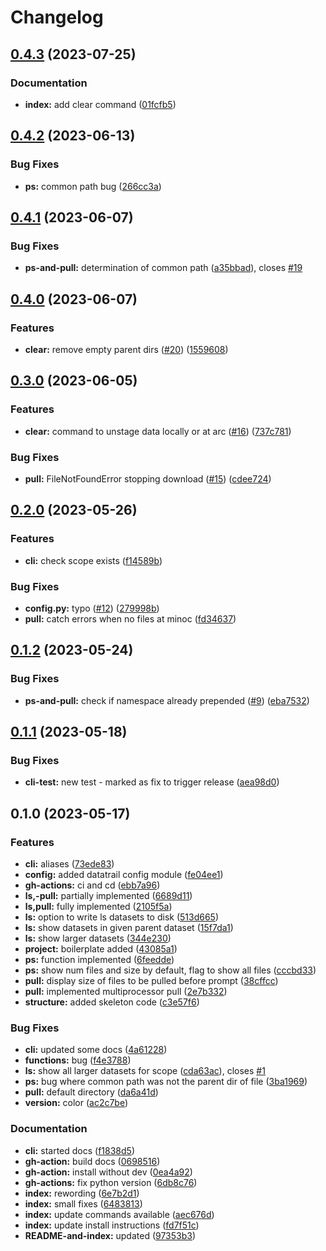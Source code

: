 # Changelog

## [0.4.3](https://github.com/CHIMEFRB/datatrail-cli/compare/v0.4.2...v0.4.3) (2023-07-25)


### Documentation

* **index:** add clear command ([01fcfb5](https://github.com/CHIMEFRB/datatrail-cli/commit/01fcfb5df89a8c567f743c26cc2342ccad93c632))

## [0.4.2](https://github.com/CHIMEFRB/datatrail-cli/compare/v0.4.1...v0.4.2) (2023-06-13)


### Bug Fixes

* **ps:** common path bug ([266cc3a](https://github.com/CHIMEFRB/datatrail-cli/commit/266cc3af3d3c397e83c9e18bad39ea5178b191f8))

## [0.4.1](https://github.com/CHIMEFRB/datatrail-cli/compare/v0.4.0...v0.4.1) (2023-06-07)


### Bug Fixes

* **ps-and-pull:** determination of common path ([a35bbad](https://github.com/CHIMEFRB/datatrail-cli/commit/a35bbad705b9702812281539516e2c7081a9516e)), closes [#19](https://github.com/CHIMEFRB/datatrail-cli/issues/19)

## [0.4.0](https://github.com/CHIMEFRB/datatrail-cli/compare/v0.3.0...v0.4.0) (2023-06-07)


### Features

* **clear:** remove empty parent dirs ([#20](https://github.com/CHIMEFRB/datatrail-cli/issues/20)) ([1559608](https://github.com/CHIMEFRB/datatrail-cli/commit/1559608de9d18d1b16a069c5b6b8136afb388fab))

## [0.3.0](https://github.com/CHIMEFRB/datatrail-cli/compare/v0.2.0...v0.3.0) (2023-06-05)


### Features

* **clear:** command to unstage data locally or at arc ([#16](https://github.com/CHIMEFRB/datatrail-cli/issues/16)) ([737c781](https://github.com/CHIMEFRB/datatrail-cli/commit/737c7811a6112a46e842bc135d94d035a9bf301f))


### Bug Fixes

* **pull:** FileNotFoundError stopping download ([#15](https://github.com/CHIMEFRB/datatrail-cli/issues/15)) ([cdee724](https://github.com/CHIMEFRB/datatrail-cli/commit/cdee7248d28a94c8bd4cabe3df9c93a337342dd3))

## [0.2.0](https://github.com/CHIMEFRB/datatrail-cli/compare/v0.1.2...v0.2.0) (2023-05-26)


### Features

* **cli:** check scope exists ([f14589b](https://github.com/CHIMEFRB/datatrail-cli/commit/f14589bc539ec3448348d1d6bc9b1b32d864d7ea))


### Bug Fixes

* **config.py:** typo ([#12](https://github.com/CHIMEFRB/datatrail-cli/issues/12)) ([279998b](https://github.com/CHIMEFRB/datatrail-cli/commit/279998bbc5a4c5bd9922db59b159a38fbfdade8b))
* **pull:** catch errors when no files at minoc ([fd34637](https://github.com/CHIMEFRB/datatrail-cli/commit/fd346373a3cdab93d0532a82cef5a8a04940aea7))

## [0.1.2](https://github.com/CHIMEFRB/datatrail-cli/compare/v0.1.1...v0.1.2) (2023-05-24)


### Bug Fixes

* **ps-and-pull:** check if namespace already prepended ([#9](https://github.com/CHIMEFRB/datatrail-cli/issues/9)) ([eba7532](https://github.com/CHIMEFRB/datatrail-cli/commit/eba7532f3a2c23854a62842f3ce54246916e0d6b))

## [0.1.1](https://github.com/CHIMEFRB/datatrail-cli/compare/v0.1.0...v0.1.1) (2023-05-18)


### Bug Fixes

* **cli-test:** new test - marked as fix to trigger release ([aea98d0](https://github.com/CHIMEFRB/datatrail-cli/commit/aea98d07f63ee17f6d5b4acd396ea32e3aefbd11))

## 0.1.0 (2023-05-17)


### Features

* **cli:** aliases ([73ede83](https://github.com/CHIMEFRB/datatrail-cli/commit/73ede838133b54ef0ba8f45eda453547d601a180))
* **config:** added datatrail config module ([fe04ee1](https://github.com/CHIMEFRB/datatrail-cli/commit/fe04ee1af77e3d416c103e9ef73a7d79a4b616d5))
* **gh-actions:** ci and cd ([ebb7a96](https://github.com/CHIMEFRB/datatrail-cli/commit/ebb7a966836d2a4f57287191b9396d9b72cb3cfe))
* **ls,-pull:** partially implemented ([6689d11](https://github.com/CHIMEFRB/datatrail-cli/commit/6689d119782d1e251935050c508fb14969ff33d2))
* **ls,pull:** fully implemented ([2105f5a](https://github.com/CHIMEFRB/datatrail-cli/commit/2105f5a86dc42a0618903d0e315bc6490fd633ed))
* **ls:** option to write ls datasets to disk ([513d665](https://github.com/CHIMEFRB/datatrail-cli/commit/513d665a843bb4aa1f6f92e54ab020ee4f1477ab))
* **ls:** show datasets in given parent dataset ([15f7da1](https://github.com/CHIMEFRB/datatrail-cli/commit/15f7da1aa76a2a0c75f9229e445f96886b353a1f))
* **ls:** show larger datasets ([344e230](https://github.com/CHIMEFRB/datatrail-cli/commit/344e230f9798ad8a27752431bfd70f73370488f8))
* **project:** boilerplate added ([43085a1](https://github.com/CHIMEFRB/datatrail-cli/commit/43085a15789c2045ea41bca9aa89c26c26182019))
* **ps:** function implemented ([6feedde](https://github.com/CHIMEFRB/datatrail-cli/commit/6feedde08b0dddc3c9b43aba17999e681a2c6b1e))
* **ps:** show num files and size by default, flag to show all files ([cccbd33](https://github.com/CHIMEFRB/datatrail-cli/commit/cccbd3337289699f80112edff612abf746407f4b))
* **pull:** display size of files to be pulled before prompt ([38cffcc](https://github.com/CHIMEFRB/datatrail-cli/commit/38cffccb18dcaca41150ee7af85b4c80f6137284))
* **pull:** implemented multiprocessor pull ([2e7b332](https://github.com/CHIMEFRB/datatrail-cli/commit/2e7b33205789c54e4f9544223a0555d74edd464d))
* **structure:** added skeleton code ([c3e57f6](https://github.com/CHIMEFRB/datatrail-cli/commit/c3e57f63ea0e54c45f12a4c3682ed01e5d9489ec))


### Bug Fixes

* **cli:** updated some docs ([4a61228](https://github.com/CHIMEFRB/datatrail-cli/commit/4a61228300d5082e76081d84520fddf743cc0ebf))
* **functions:** bug ([f4e3788](https://github.com/CHIMEFRB/datatrail-cli/commit/f4e3788944e5a95f868e139369abdfac35c61caa))
* **ls:** show all larger datasets for scope ([cda63ac](https://github.com/CHIMEFRB/datatrail-cli/commit/cda63ac3053912aa0f4f0bc4781773e3ce46ac0a)), closes [#1](https://github.com/CHIMEFRB/datatrail-cli/issues/1)
* **ps:** bug where common path was not the parent dir of file ([3ba1969](https://github.com/CHIMEFRB/datatrail-cli/commit/3ba1969fec4aa5a57e5913a74d5d6aa10a7d86d7))
* **pull:** default directory ([da6a41d](https://github.com/CHIMEFRB/datatrail-cli/commit/da6a41d9c1dce3613996f735fef65ed62bbcc302))
* **version:** color ([ac2c7be](https://github.com/CHIMEFRB/datatrail-cli/commit/ac2c7bea886f48cc5fa5b84443999fb6e3809461))


### Documentation

* **cli:** started docs ([f1838d5](https://github.com/CHIMEFRB/datatrail-cli/commit/f1838d5864cfed16e5221e9b5affaebb39ec108d))
* **gh-action:** build docs ([0698516](https://github.com/CHIMEFRB/datatrail-cli/commit/0698516e1670fb7a019ac271707d1d40fa4c5904))
* **gh-action:** install without dev ([0ea4a92](https://github.com/CHIMEFRB/datatrail-cli/commit/0ea4a92395c4eb04e6e6913679c3fd9b1b0cbd56))
* **gh-actions:** fix python version ([6db8c76](https://github.com/CHIMEFRB/datatrail-cli/commit/6db8c76298da316b7614d9ce794154ce75b83939))
* **index:** rewording ([6e7b2d1](https://github.com/CHIMEFRB/datatrail-cli/commit/6e7b2d1985233595374dc6d311b7b34389f92344))
* **index:** small fixes ([6483813](https://github.com/CHIMEFRB/datatrail-cli/commit/6483813033d71281a973dc52d250ae4e37a2df9e))
* **index:** update commands available ([aec676d](https://github.com/CHIMEFRB/datatrail-cli/commit/aec676d576082e288ee7144c39e34eb289dc8946))
* **index:** update install instructions ([fd7f51c](https://github.com/CHIMEFRB/datatrail-cli/commit/fd7f51c64d8f4b97f23d2b2b5897b34809a1bee3))
* **README-and-index:** updated ([97353b3](https://github.com/CHIMEFRB/datatrail-cli/commit/97353b3c7f94a199363853b1622b930064ea085f))
